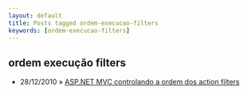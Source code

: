 ```yaml
---
layout: default
title: Posts tagged ordem-execucao-filters
keywords: [ordem-execucao-filters]
---
```

<h2 class="category">ordem execução filters</h2>
<ul class="posts">
<li>
<p>
<span class="date">28/12/2010</span> &raquo; 
<a href="/blog/asp-net-mvc-controlando-a-ordem-dos-action-filters">ASP.NET MVC controlando a ordem dos action filters</a>
</p>
</li> 
</ul>
